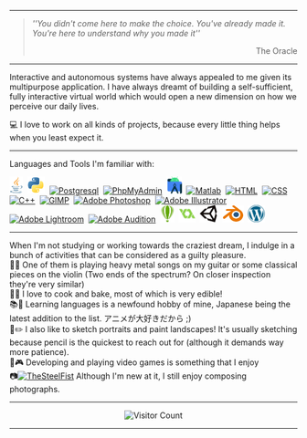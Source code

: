 
---

> *''You didn't come here to make the choice. You've already made it. You're here to understand why you made it''*
> <div dir="rtl">The Oracle</div><p/>

---

Interactive and autonomous systems have always appealed to me given its multipurpose application. 
I have always dreamt of building a self-sufficient, fully interactive virtual world which would open a new dimension on how we perceive our daily lives.<br>

💻 I love to work on all kinds of projects, because every little thing helps when you least expect it.<br>

---

Languages and Tools I'm familiar with:
<div align="left">

<a href="https://en.wikipedia.org/wiki/Java_(programming_language)"><img src="https://raw.githubusercontent.com/TheSteelFist/TheSteelFist/main/Assets/Java_programming_language_logo.png" alt="Java" height="30"></a>&nbsp;
<a href="https://en.wikipedia.org/wiki/Python_(programming_language)"><img src="https://raw.githubusercontent.com/TheSteelFist/TheSteelFist/main/Assets/Python_logo_and_wordmark.png" alt="Python" height="30"></a>&nbsp;
<a href="https://en.wikipedia.org/wiki/PostgreSQL"><img src="https://upload.wikimedia.org/wikipedia/commons/thumb/2/29/Postgresql_elephant.svg/1200px-Postgresql_elephant.svg.png" alt="Postgresql" height="30"></a>&nbsp;
<a href="https://en.wikipedia.org/wiki/PhpMyAdmin"><img src="https://upload.wikimedia.org/wikipedia/commons/thumb/4/4f/PhpMyAdmin_logo.svg/1200px-PhpMyAdmin_logo.svg.png" alt="PhpMyAdmin" height="30"></a>&nbsp;
<a href="https://en.wikipedia.org/wiki/Android_Studio"><img src="https://raw.githubusercontent.com/TheSteelFist/TheSteelFist/main/Assets/Android_Studio_Trademark.png" alt="Android Studio Trademark.svg" height="30"></a>&nbsp;
<a href="https://en.wikipedia.org/wiki/MATLAB"><img src="https://upload.wikimedia.org/wikipedia/commons/2/21/Matlab_Logo.png" alt="Matlab" height="30"></a>&nbsp;
<a href="https://en.wikipedia.org/wiki/HTML"><img src="https://upload.wikimedia.org/wikipedia/commons/thumb/6/61/HTML5_logo_and_wordmark.svg/1200px-HTML5_logo_and_wordmark.svg.png" alt="HTML" height="30"></a>&nbsp;
<a href="https://en.wikipedia.org/wiki/CSS"><img src="https://upload.wikimedia.org/wikipedia/commons/thumb/d/d5/CSS3_logo_and_wordmark.svg/1200px-CSS3_logo_and_wordmark.svg.png" alt="CSS" height="30"></a>&nbsp;
<a href="https://en.wikipedia.org/wiki/C%2B%2B"><img src="https://upload.wikimedia.org/wikipedia/commons/thumb/1/18/ISO_C%2B%2B_Logo.svg/1200px-ISO_C%2B%2B_Logo.svg.png" alt="C++" height="30"></a>&nbsp;
<a href="https://en.wikipedia.org/wiki/GIMP"><img src="https://upload.wikimedia.org/wikipedia/commons/thumb/4/45/The_GIMP_icon_-_gnome.svg/1200px-The_GIMP_icon_-_gnome.svg.png" alt="GIMP" height="30"></a>&nbsp;
<a href="https://en.wikipedia.org/wiki/Adobe_Photoshop"><img src="https://upload.wikimedia.org/wikipedia/commons/thumb/a/af/Adobe_Photoshop_CC_icon.svg/1200px-Adobe_Photoshop_CC_icon.svg.png" alt="Adobe Photoshop" height="30"></a>&nbsp;
<a href="https://en.wikipedia.org/wiki/Adobe_Illustrator"><img src="https://upload.wikimedia.org/wikipedia/commons/d/d8/Adobe_Illustrator_Icon_CS6.png" alt="Adobe Illustrator" height="30"></a>&nbsp;
<a href="https://en.wikipedia.org/wiki/Adobe_Lightroom"><img src="https://upload.wikimedia.org/wikipedia/commons/thumb/b/b6/Adobe_Photoshop_Lightroom_CC_logo.svg/1200px-Adobe_Photoshop_Lightroom_CC_logo.svg.png" alt="Adobe Lightroom" height="30"></a>&nbsp;
<a href="https://en.wikipedia.org/wiki/Adobe_Audition"><img src="https://upload.wikimedia.org/wikipedia/commons/thumb/1/19/Adobe_Audition_CC_icon.svg/1200px-Adobe_Audition_CC_icon.svg.png" alt="Adobe Audition" height="30"></a>&nbsp;
<a href="https://en.wikipedia.org/wiki/CorelDRAW"><img src="https://raw.githubusercontent.com/TheSteelFist/TheSteelFist/main/Assets/CorelDraw_logo.png" alt="CorelDraw" height="30"></a>&nbsp;
<a href="https://en.wikipedia.org/wiki/GameMaker"><img src="https://raw.githubusercontent.com/TheSteelFist/TheSteelFist/main/Assets/GameMaker_Studio.png" alt="GameMaker Studio" height="30"></a>&nbsp;
<a href="https://en.wikipedia.org/wiki/Unity_(game_engine)"><img src="https://raw.githubusercontent.com/TheSteelFist/TheSteelFist/main/Assets/Unity_Technologies_logo.png" alt="Unity 3D" height="30"></a>&nbsp;
<a href="https://en.wikipedia.org/wiki/Blender_(software)"><img src="https://raw.githubusercontent.com/TheSteelFist/TheSteelFist/main/Assets/Logo_Blender.png" alt="Blender" height="30"></a>&nbsp;
<a href="https://en.wikipedia.org/wiki/WordPress"><img src="https://raw.githubusercontent.com/TheSteelFist/TheSteelFist/main/Assets/WordPress_logo.png" alt="WordPress" height="30"></a>&nbsp;
</div>

---

When I'm not studying or working towards the craziest dream, I indulge in a bunch of activities that can be considered as a guilty pleasure.<br>
🎸🎻 One of them is playing heavy metal songs on my guitar or some classical pieces on the violin (Two ends of the spectrum? On closer inspection they're very similar)<br>
🥘🍰 I love to cook and bake, most of which is very edible!<br>
📚📖 Learning languages is a newfound hobby of mine, Japanese being the latest addition to the list. アニメが大好きだから ;)<br>
🎨✏️ I also like to sketch portraits and paint landscapes! It's usually sketching because pencil is the quickest to reach out for (although it demands way more patience).<br>
🎲🎮 Developing and playing video games is something that I enjoy<br>
📷<a href="https://instagram.com/TheSteelFist" target="blank"><img src="https://upload.wikimedia.org/wikipedia/commons/thumb/e/e7/Instagram_logo_2016.svg/1200px-Instagram_logo_2016.svg.png" alt="TheSteelFist" height="13"/></a> Although I'm new at it, I still enjoy composing photographs.<br>

---

<div align="center">

![Visitor Count](https://profile-counter.glitch.me/TheSteelFist/count.svg)<br>

</div>

---

<!--
**TheSteelFist/TheSteelFist** is a ✨ _special_ ✨ repository because its `README.md` (this file) appears on your GitHub profile.

Here are some ideas to get you started:

- 🔭 I’m currently working on ...
- 🌱 I’m currently learning ...
- 👯 I’m looking to collaborate on ...
- 🤔 I’m looking for help with ...
- 💬 Ask me about ...
- 📫 How to reach me: ...
- 😄 Pronouns: ...
- ⚡ Fun fact: ...
-->
